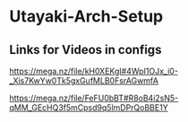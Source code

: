 # Utayaki-Arch-Setup

## Links for Videos in configs
https://mega.nz/file/kH0XEKgI#4WpI1OJx_i0-_Xis7KwYw0Tk5gxGufMLB0FsrAGwmfA

https://mega.nz/file/FeFU0bBT#R8oB4i2sN5-qMM_GEcHQ3f5mCpsd9q5lmDPrQoBBE1Y
